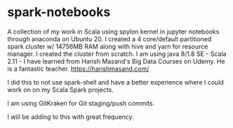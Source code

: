 # spark-notebooks
A collection of my work in Scala using spylon kernel in jupyter notebooks through anaconda on Ubuntu 20.
I created a 4 core/default partitioned spark cluster w/ 14756MB RAM along with hive and yarn for resource manager. I created the cluster from scratch. I am using java 8/1.8 SE - Scala 2.11 - I have learned from Harish Masand's Big Data Courses on Udemy. He is a fantastic teacher. 
https://harishmasand.com/

I did this to not use spark-shell and have a better experience where I could work on on my Scala Spark projects.

I am using GitKraken for Git staging/push commits.

I will be adding to this with great frequency.
